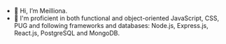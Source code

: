 - 👋 Hi, I’m Meilliona.
- 🌱 I'm proficient in both functional and object-oriented JavaScript, CSS, PUG and following frameworks and databases: Node.js, Express.js, React.js, PostgreSQL and MongoDB. 


<!---
anotruong/anotruong is a ✨ special ✨ repository because its `README.md` (this file) appears on your GitHub profile.
You can click the Preview link to take a look at your changes.
--->
